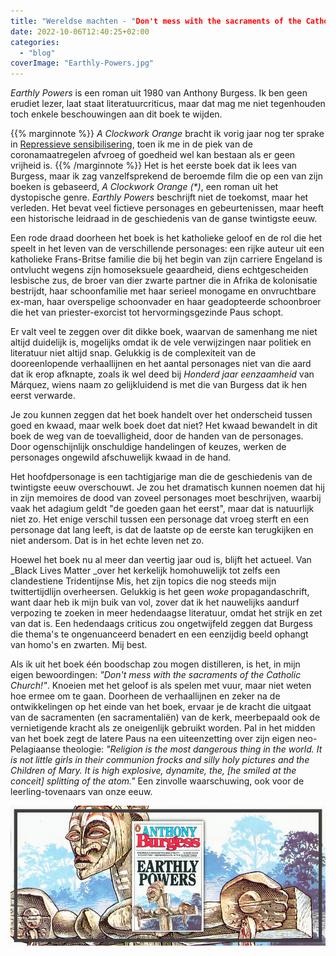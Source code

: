 ```yaml
---
title: "Wereldse machten - "Don't mess with the sacraments of the Catholic Church!""
date: 2022-10-06T12:40:25+02:00
categories: 
  - "blog"
coverImage: "Earthly-Powers.jpg"
---
```


_Earthly Powers_ is een roman uit 1980 van Anthony Burgess. Ik ben geen erudiet lezer, laat staat literatuurcriticus, maar dat mag me niet tegenhouden toch enkele beschouwingen aan dit boek te wijden.

{{% marginnote %}}
_A Clockwork Orange_ bracht ik vorig jaar nog ter sprake in [Repressieve sensibilisering](/blog/repressieve-sensibilisering/), toen ik me in de piek van de coronamaatregelen afvroeg of goedheid wel kan bestaan als er geen vrijheid is.
{{% /marginnote %}}
Het is het eerste boek dat ik lees van Burgess, maar ik zag vanzelfsprekend de beroemde film die op een van zijn boeken is gebaseerd, _A Clockwork Orange (*)_, een roman uit het dystopische genre. _Earthly Powers_ beschrijft niet de toekomst, maar het verleden. Het bevat veel fictieve personages en gebeurtenissen, maar heeft een historische leidraad in de geschiedenis van de ganse twintigste eeuw. 

Een rode draad doorheen het boek is het katholieke geloof en de rol die het speelt in het leven van de verschillende personages: een rijke auteur uit een katholieke Frans-Britse familie die bij het begin van zijn carriere Engeland is ontvlucht wegens zijn homoseksuele geaardheid, diens echtgescheiden lesbische zus, de broer van dier zwarte partner die in Afrika de kolonisatie bestrijdt, haar schoonfamilie met haar serieel monogame en onvruchtbare ex-man, haar overspelige schoonvader en haar geadopteerde schoonbroer die het van priester-exorcist tot hervormingsgezinde Paus schopt. 

Er valt veel te zeggen over dit dikke boek, waarvan de samenhang me niet altijd duidelijk is, mogelijks omdat ik de vele verwijzingen naar politiek en literatuur niet altijd snap. Gelukkig is de complexiteit van de dooreenlopende verhaallijnen en het aantal personages niet van die aard dat ik erop afknapte, zoals ik wel deed bij _Honderd jaar eenzaamheid_ van Márquez, wiens naam zo gelijkluidend is met die van Burgess dat ik hen eerst verwarde. 

Je zou kunnen zeggen dat het boek handelt over het onderscheid tussen goed en kwaad, maar welk boek doet dat niet? Het kwaad bewandelt in dit boek de weg van de toevalligheid, door de handen van de personages. Door ogenschijnlijk onschuldige handelingen of keuzes, werken de personages ongewild afschuwelijk kwaad in de hand. 

Het hoofdpersonage is een tachtigjarige man die de geschiedenis van de twintigste eeuw overschouwt. Je zou het dramatisch kunnen noemen dat hij in zijn memoires de dood van zoveel personages moet beschrijven, waarbij vaak het adagium geldt "de goeden gaan het eerst", maar dat is natuurlijk niet zo. Het enige verschil tussen een personage dat vroeg sterft en een personage dat lang leeft, is dat de laatste op de eerste kan terugkijken en niet andersom. Dat is in het echte leven net zo. 

Hoewel het boek nu al meer dan veertig jaar oud is, blijft het actueel. Van _Black Lives Matter _over het kerkelijk homohuwelijk tot zelfs een clandestiene Tridentijnse Mis, het zijn topics die nog steeds mijn twittertijdlijn overheersen. Gelukkig is het geen _woke_ propagandaschrift, want daar heb ik mijn buik van vol, zover dat ik het nauwelijks aandurf verpozing te zoeken in meer hedendaagse literatuur, omdat het strijk en zet van dat is. Een hedendaags criticus zou ongetwijfeld zeggen dat Burgess die thema's te ongenuanceerd benadert en een eenzijdig beeld ophangt van homo's en zwarten. Mij best. 

Als ik uit het boek één boodschap zou mogen distilleren, is het, in mijn eigen bewoordingen: _"Don't mess with the sacraments of the Catholic Church!"_. Knoeien met het geloof is als spelen met vuur, maar niet weten hoe ermee om te gaan. Doorheen de verhaallijnen en zeker na de ontwikkelingen op het einde van het boek, ervaar je de kracht die uitgaat van de sacramenten (en sacramentaliën) van de kerk, meerbepaald ook de vernietigende kracht als ze oneigenlijk gebruikt worden. Pal in het midden van het boek zegt de latere Paus na een uiteenzetting over zijn eigen neo-Pelagiaanse theologie: _"Religion is the most dangerous thing in the world. It is not little girls in their communion frocks and silly holy pictures and the Children of Mary. It is high explosive, dynamite, the, [he smiled at the conceit] splitting of the atom."_ Een zinvolle waarschuwing, ook voor de leerling-tovenaars van onze eeuw.

![](images/Earthly-Powers.jpg)
